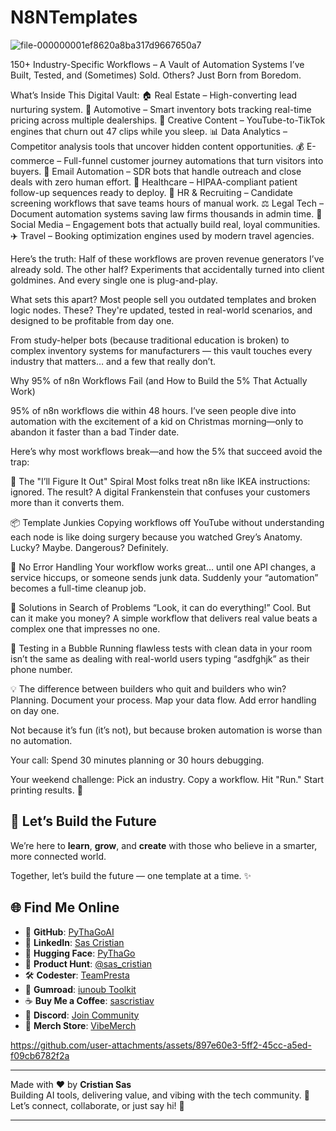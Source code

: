 # N8NTemplates


![file-000000001ef8620a8ba317d9667650a7](https://github.com/user-attachments/assets/c3bb015b-e5c0-4b62-9ff2-7c3e367361c0)



150+ Industry-Specific Workflows – A Vault of Automation Systems I’ve Built, Tested, and (Sometimes) Sold. Others? Just Born from Boredom.

What’s Inside This Digital Vault:
🏠 Real Estate – High-converting lead nurturing system.
🚗 Automotive – Smart inventory bots tracking real-time pricing across multiple dealerships.
🎨 Creative Content – YouTube-to-TikTok engines that churn out 47 clips while you sleep.
📊 Data Analytics – Competitor analysis tools that uncover hidden content opportunities.
💰 E-commerce – Full-funnel customer journey automations that turn visitors into buyers.
📧 Email Automation – SDR bots that handle outreach and close deals with zero human effort.
🏥 Healthcare – HIPAA-compliant patient follow-up sequences ready to deploy.
👥 HR & Recruiting – Candidate screening workflows that save teams hours of manual work.
⚖️ Legal Tech – Document automation systems saving law firms thousands in admin time.
📱 Social Media – Engagement bots that actually build real, loyal communities.
✈️ Travel – Booking optimization engines used by modern travel agencies.




Here’s the truth:
Half of these workflows are proven revenue generators I’ve already sold. The other half? Experiments that accidentally turned into client goldmines. And every single one is plug-and-play.

What sets this apart?
Most people sell you outdated templates and broken logic nodes. These? They're updated, tested in real-world scenarios, and designed to be profitable from day one.

From study-helper bots (because traditional education is broken) to complex inventory systems for manufacturers — this vault touches every industry that matters… and a few that really don’t.

Why 95% of n8n Workflows Fail (and How to Build the 5% That Actually Work)

95% of n8n workflows die within 48 hours.
I’ve seen people dive into automation with the excitement of a kid on Christmas morning—only to abandon it faster than a bad Tinder date.

Here’s why most workflows break—and how the 5% that succeed avoid the trap:

🔄 The "I’ll Figure It Out" Spiral
Most folks treat n8n like IKEA instructions: ignored. The result? A digital Frankenstein that confuses your customers more than it converts them.

📦 Template Junkies
Copying workflows off YouTube without understanding each node is like doing surgery because you watched Grey’s Anatomy. Lucky? Maybe. Dangerous? Definitely.

🚨 No Error Handling
Your workflow works great… until one API changes, a service hiccups, or someone sends junk data. Suddenly your “automation” becomes a full-time cleanup job.

🔧 Solutions in Search of Problems
“Look, it can do everything!” Cool. But can it make you money? A simple workflow that delivers real value beats a complex one that impresses no one.

🧪 Testing in a Bubble
Running flawless tests with clean data in your room isn’t the same as dealing with real-world users typing “asdfghjk” as their phone number.

💡 The difference between builders who quit and builders who win?
Planning.
Document your process. Map your data flow. Add error handling on day one.

Not because it’s fun (it’s not), but because broken automation is worse than no automation.

Your call:
Spend 30 minutes planning or 30 hours debugging.

Your weekend challenge:
Pick an industry.
Copy a workflow.
Hit "Run."
Start printing results. 💸

## 🤝 Let’s Build the Future

We’re here to **learn**, **grow**, and **create** with those who believe in a smarter, more connected world.

Together, let’s build the future — one template at a time. ✨


## 🌐 Find Me Online

- 🧠 **GitHub**: [PyThaGoAI](https://github.com/PyThaGoAI)
- 🔗 **LinkedIn**: [Sas Cristian](https://www.linkedin.com/in/sascristian)
- 🤖 **Hugging Face**: [PyThaGo](https://huggingface.co/PyThaGo)
- 🚀 **Product Hunt**: [@sas_cristian](https://www.producthunt.com/@sas_cristian)
- 🛠️ **Codester**: [TeamPresta](https://www.codester.com/TEAMPRESTA)
- 🎁 **Gumroad**: [iunoub Toolkit](https://sascristian.gumroad.com/l/iunoub)
- ☕ **Buy Me a Coffee**: [sascristiav](https://buymeacoffee.com/sascristiav)
- 💬 **Discord**: [Join Community](https://discord.gg/fhAUFF6d)
- 👕 **Merch Store**: [VibeMerch](https://vibemerch.printify.me)

https://github.com/user-attachments/assets/897e60e3-5ff2-45cc-a5ed-f09cb6782f2a

---


Made with ❤️ by **Cristian Sas**  
Building AI tools, delivering value, and vibing with the tech community. 🚀  
Let’s connect, collaborate, or just say hi! 👋

---
